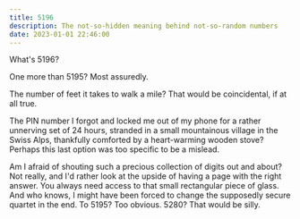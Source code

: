 ```yaml
---
title: 5196
description: The not-so-hidden meaning behind not-so-random numbers
date: 2023-01-01 22:46:00
---
```


What's 5196?

One more than 5195? Most assuredly.

The number of feet it takes to walk a mile? That would be coincidental, if at all true.

The PIN number I forgot and locked me out of my phone for a rather unnerving set of 24 hours, stranded in a small mountainous village in the Swiss Alps, thankfully comforted by a heart-warming wooden stove? Perhaps this last option was too specific to be a mislead.

Am I afraid of shouting such a precious collection of digits out and about? Not really, and I'd rather look at the upside of having a page with the right answer. You always need access to that small rectangular piece of glass. And who knows, I might have been forced to change the supposedly secure quartet in the end. To 5195? Too obvious. 5280? That would be silly.
